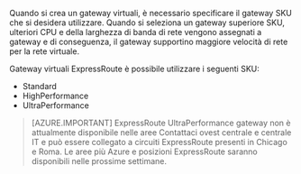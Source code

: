 Quando si crea un gateway virtuali, è necessario specificare il gateway SKU che si desidera utilizzare. Quando si seleziona un gateway superiore SKU, ulteriori CPU e della larghezza di banda di rete vengono assegnati a gateway e di conseguenza, il gateway supportino maggiore velocità di rete per la rete virtuale. 

Gateway virtuali ExpressRoute è possibile utilizzare i seguenti SKU: 

- Standard
- HighPerformance
- UltraPerformance

>[AZURE.IMPORTANT] ExpressRoute UltraPerformance gateway non è attualmente disponibile nelle aree Contattaci ovest centrale e centrale IT e può essere collegato a circuiti ExpressRoute presenti in Chicago e Roma. Le aree più Azure e posizioni ExpressRoute saranno disponibili nelle prossime settimane. 